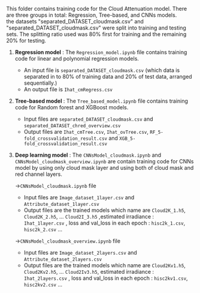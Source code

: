 This folder contains training code for the Cloud Attenuation model. There are three groups in total: Regression, Tree-based, and CNNs models.  
 the datasets "separated_DATASET_cloudmask.csv" and "separated_DATASET_cloudmask.csv" were split into training and testing sets. The splitting ratio used was 80% first for training and the remaining 20% for testing.  
 
1. **Regression model** : The <code>Regression_model.ipynb</code> file contains training code for linear and polynomial regression models.  
   - An input file is <code>separated_DATASET_cloudmask.csv</code> (which data is separated in to 80% of training data and 20% of test data, arranged sequentially.)
   - An output file is <code>Ihat_cmRegress.csv</code>  
   
2. **Tree-based model** : The <code>Tree_based_model.ipynb</code> file contains training code for Random forest and XGBoost models.  
   - Input files are <code>separated_DATASET_cloudmask.csv</code> and <code>separated_DATASET_chred_overview.csv</code>
   - Output files are <code>Ihat_cmTree.csv</code>, <code>Ihat_ovTree.csv</code>, <code>RF_5-fold_crossvalidation_result.csv</code> and <code>XGB_5-fold_crossvalidation_result.csv</code>

3. **Deep learning model** : The `CNNsModel_cloudmask.ipynb` and `CNNsModel_cloudmask_overview.ipynb` are contain training code for CNNs model by using only cloud mask layer and using both of cloud mask and red channel layers.

   ->`CNNsModel_cloudmask.ipynb` file
   - Input files  are `Image_dataset_1layer.csv` and `Attribute_dataset_1layer.csv`
   - Output files are the trained models which name are `Cloud2K_1.h5`, `Cloud2K_2.h5`, ... `Cloud2I_3.h5` 
     ,estimated irradiance : `Ihat_1layer.csv` , loss and val_loss in each epoch : `hisc2k_1.csv`, `hisc2k_2.csv` ...

   ->`CNNsModel_cloudmask_overview.ipynb` file
   - Input files are `Image_dataset_2layers.csv` and `Attribute_dataset_2layers.csv`
   - Output files are the trained models which name are `Cloud2Kv1.h5`, `Cloud2Kv2.h5`, ... `Cloud2Iv3.h5`, estimated irradiance : `Ihat_2layers.csv` , loss and val_loss in each epoch : `hisc2kv1.csv`, `hisc2kv2.csv` ...
